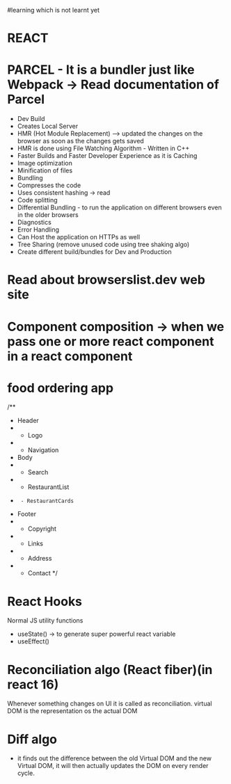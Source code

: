 #learning which is not learnt yet
# REACT


# PARCEL - It is a bundler just like Webpack -> Read documentation of Parcel 
- Dev Build
- Creates Local Server
- HMR (Hot Module Replacement) --> updated the changes on the browser as soon as the changes gets saved
- HMR is done using File Watching Algorithm - Written in C++
- Faster Builds and Faster Developer Experience as it is Caching
- Image optimization 
- Minification of files
- Bundling
- Compresses the code 
- Uses consistent hashing -> read
- Code splitting
- Differential Bundling - to run the application on different browsers even in the older browsers
- Diagnostics
- Error Handling
- Can Host the application on HTTPs as well
- Tree Sharing (remove unused code using tree shaking algo)
- Create different build/bundles for Dev and Production

# Read about browserslist.dev web site


# Component composition -> when we pass one or more react component in a react component 

# food ordering app

/**
 * Header
 *  - Logo
 *  - Navigation
 * Body
 *  - Search
 *  - RestaurantList
 *      - RestaurantCards
 * Footer
 *  - Copyright
 *  - Links
 *  - Address
 *  - Contact
 */

 # React Hooks
 Normal JS utility functions
- useState() -> to generate super powerful react variable
- useEffect()

# Reconciliation algo (React fiber)(in react 16)
Whenever something changes on UI it is called as reconciliation.
virtual DOM is the representation os the actual DOM 

# Diff algo
- it finds out the difference between the old Virtual DOM and the new Virtual DOM, it will then actually updates the DOM on every render cycle.